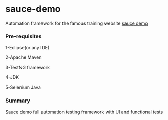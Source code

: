 # sauce-demo
Automation framework for the famous training website [sauce demo](https://www.saucedemo.com/)


### Pre-requisites
1-Eclipse(or any IDE)

2-Apache Maven

3-TestNG framework

4-JDK 

5-Selenium Java


### Summary
Sauce demo full automation testing framework with UI and functional tests
